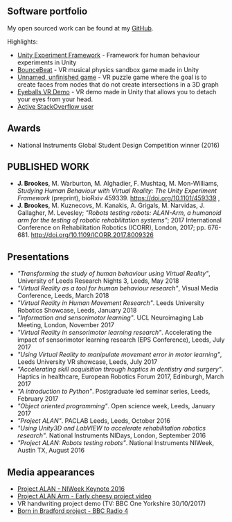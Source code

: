 ## Software portfolio

My open sourced work can be found at my [GitHub](http://github.com/jackbrookes).

Highlights:

* [Unity Experiment Framework](http://immersivecognition.github.io/unity-experiment-framework) - Framework for human behaviour experiments in Unity
* [BounceBeat](https://github.com/jackbrookes/bouncebeat) - VR musical physics sandbox game made in Unity
* [Unnamed, unfinished game](https://github.com/jackbrookes/vr-graph-intersection) - VR puzzle game where the goal is to create faces from nodes that do not create intersections in a 3D graph
* [Eyeballs VR Demo](https://github.com/jackbrookes/eyeballs-vr-demo) - VR demo made in Unity that allows you to detach your eyes from your head.
* [Active StackOverflow user](https://stackoverflow.com/users/5024009/jack-brookes)

## Awards

* National Instruments Global Student Design Competition winner (2016) 

## PUBLISHED WORK

* **J. Brookes**, M. Warburton, M. Alghadier, F. Mushtaq, M. Mon-Williams, *Studying Human Behaviour with Virtual Reality: The Unity Experiment Framework* (preprint), bioRxiv 459339. <https://doi.org/10.1101/459339>
, 
* **J. Brookes**, M. Kuznecovs, M. Kanakis, A. Grigals, M. Narvidas, J. Gallagher, M. Levesley; *"Robots testing robots: ALAN-Arm, a humanoid arm for the testing of robotic rehabilitation systems"*; 2017 International Conference on Rehabilitation Robotics (ICORR), London, 2017; pp. 676-681. <http://doi.org/10.1109/ICORR.2017.8009326>

## Presentations

* *"Transforming the study of human behaviour using Virtual Reality"*, University of Leeds Research Nights 3, Leeds, May 2018
* *"Virtual Reality as a tool for human behaviour research"*, Visual Media Conference, Leeds, March 2018
* *"Virtual Reality in Human Movement Research"*. Leeds University Robotics Showcase, Leeds, January 2018
* *"Information and sensorimotor learning"*. UCL Neuroimaging Lab Meeting, London, November 2017
* *"Virtual Reality in sensorimotor learning research"*. Accelerating the impact of sensorimotor learning research (EPS Conference), Leeds, July 2017
* *"Using Virtual Reality to manipulate movement error in motor learning"*, Leeds University VR showcase, Leeds, July 2017
* *"Accelerating skill acquisition through haptics in dentistry and surgery"*. Haptics in healthcare, European Robotics Forum 2017, Edinburgh, March 2017
* *"A introduction to Python"*. Postgraduate led seminar series, Leeds, February 2017
* *"Object oriented programming"*. Open science week, Leeds, January 2017
* *"Project ALAN"*. PACLAB Leeds, Leeds, October 2016
* *"Using Unity3D and LabVIEW to accelerate rehabilitation robotics research"*. National Instruments NIDays, London, September 2016
* *"Project ALAN: Robots testing robots"*. National Instruments NIWeek, Austin TX, August 2016

## Media appearances

* [Project ALAN - NIWeek Keynote 2016](https://www.youtube.com/watch?v=8WbgjWfF17g)
* [Project ALAN Arm - Early cheesy project video](https://www.youtube.com/watch?v=x79MUxLzx20)
* VR handwriting project demo (TV: BBC One Yorkshire 30/10/2017) 
* [Born in Bradford project - BBC Radio 4](https://www.bbc.co.uk/programmes/b08vzt8d)